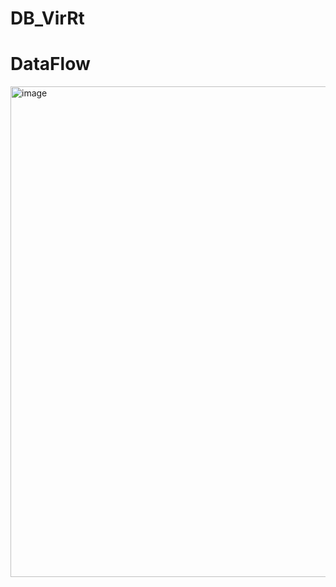 # DB_VirRt



# DataFlow
<img width="642" height="785" alt="image" src="https://github.com/user-attachments/assets/bb287f37-5e69-4ba0-9bbb-4cd90b324ee8" />
